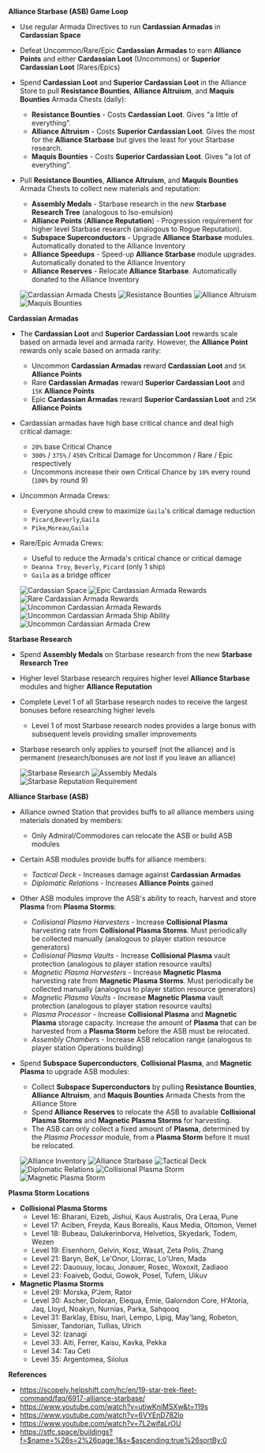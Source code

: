 __Alliance Starbase (ASB) Game Loop__
- Use regular Armada Directives to run **Cardassian Armadas** in **Cardassian Space**
- Defeat Uncommon/Rare/Epic **Cardassian Armadas** to earn **Alliance Points** and either **Cardassian Loot** (Uncommons) or **Superior Cardassian Loot** (Rares/Epics)
- Spend **Cardassian Loot** and **Superior Cardassian Loot** in the Alliance Store to pull **Resistance Bounties**, **Alliance Altruism**, and **Maquis Bounties** Armada Chests (daily):
    - **Resistance Bounties** - Costs **Cardassian Loot**. Gives "a little of everything". 
    - **Alliance Altruism** - Costs **Superior Cardassian Loot**. Gives the most for the **Alliance Starbase** but gives the least for your Starbase research.
    - **Maquis Bounties** - Costs **Superior Cardassian Loot**. Gives "a lot of everything".
- Pull **Resistance Bounties**, **Alliance Altruism**, and **Maquis Bounties** Armada Chests to collect new materials and reputation:
    - **Assembly Medals** - Starbase research in the new **Starbase Research Tree** (analogous to Iso-emulsion)
    - **Alliance Points** (**Alliance Reputation**) - Progression requirement for higher level Starbase research (analogous to Rogue Reputation).
    - **Subspace Superconductors** - Upgrade **Alliance Starbase** modules. Automatically donated to the Alliance Inventory
    - **Alliance Speedups** - Speed-up **Alliance Starbase** module upgrades. Automatically donated to the Alliance Inventory
    - **Alliance Reserves** - Relocate **Alliance Starbase**. Automatically donated to the Alliance Inventory

  ![Cardassian Armada Chests](res/cardassian-armada-chests.jpg)
  ![Resistance Bounties](res/cardassian-armada-chests-resistance-bounties.jpg)
  ![Alliance Altruism](res/cardassian-armada-chests-alliance-altruism.jpg)
  ![Maquis Bounties](res/cardassian-armada-chests-maquis-bounties.jpg)

__Cardassian Armadas__
- The **Cardassian Loot** and **Superior Cardassian Loot** rewards scale based on armada level and armada rarity. However, the **Alliance Point** rewards only scale based on armada rarity:
    - Uncommon **Cardassian Armadas** reward **Cardassian Loot** and `5K` **Alliance Points** 
    - Rare **Cardassian Armadas** reward **Superior Cardassian Loot** and `15K` **Alliance Points** 
    - Epic **Cardassian Armadas** reward **Superior Cardassian Loot** and `25K` **Alliance Points**
- Cardassian armadas have high base critical chance and deal high critical damage:
    - `20%` base Critical Chance
    - `300%` / `375%` / `450%` Critical Damage for Uncommon / Rare / Epic respectively
    - Uncommons increase their own Critical Chance by `10%` every round (`100%` by round 9)
- Uncommon Armada Crews:
    - Everyone should crew to maximize `Gaila`'s critical damage reduction
    - `Picard`,`Beverly`,`Gaila`
    - `Pike`,`Moreau`,`Gaila`
- Rare/Epic Armada Crews:
    - Useful to reduce the Armada's critical chance or critical damage
    - `Deanna Troy`, `Beverly`, `Picard` (only 1 ship)
    - `Gaila` as a bridge officer
    
  ![Cardassian Space](res/cardassian-space.jpg)
  ![Epic Cardassian Armada Rewards](res/cardassian-armada-rewards-epic.jpg)
  ![Rare Cardassian Armada Rewards](res/cardassian-armada-rewards-rare.jpg)
  ![Uncommon Cardassian Armada Rewards](res/cardassian-armada-rewards-unc.jpg)
  ![Uncommon Cardassian Armada Ship Ability](res/cardassian-armada-ship-ability.jpg)
  ![Uncommon Cardassian Armada Crew](res/cardassian-armada-crew-unc.jpg)

__Starbase Research__
- Spend **Assembly Medals** on Starbase research from the new **Starbase Research Tree**
- Higher level Starbase research requires higher level **Alliance Starbase** modules and higher **Alliance Reputation**
- Complete Level 1 of all Starbase research nodes to receive the largest bonuses before researching higher levels
    - Level 1 of most Starbase research nodes provides a large bonus with subsequent levels providing smaller improvements
- Starbase research only applies to yourself (not the alliance) and is permanent (research/bonuses are _not_ lost if you leave an alliance) 

  ![Starbase Research](res/starbase-research-tree.jpg)
  ![Assembly Medals](res/starbase-research-cost.jpg)
  ![Starbase Reputation Requirement](res/starbase-research-rep-req.jpg)

__Alliance Starbase (ASB)__
- Alliance owned Station that provides buffs to all alliance members using materials donated by members:
    - Only Admiral/Commodores can relocate the ASB or build ASB modules
- Certain ASB modules provide buffs for alliance members:
    - _Tactical Deck_ - Increases damage against **Cardassian Armadas**
    - _Diplomatic Relations_ - Increases **Alliance Points** gained
- Other ASB modules improve the ASB's ability to reach, harvest and store **Plasma** from **Plasma Storms**:
    - _Collisional Plasma Harvesters_ - Increase **Collisional Plasma** harvesting rate from **Collisional Plasma Storms**. Must periodically be collected manually (analogous to player station resource generators)
    - _Collisional Plasma Vaults_ - Increase **Collisional Plasma** vault protection (analogous to player station resource vaults)
    - _Magnetic Plasma Harvesters_ - Increase **Magnetic Plasma** harvesting rate from **Magnetic Plasma Storms**. Must periodically be collected manually (analogous to player station resource generators)
    - _Magnetic Plasma Vaults_ - Increase **Magnetic Plasma** vault protection (analogous to player station resource vaults)
    - _Plasma Processor_ - Increase **Collisional Plasma** and **Magnetic Plasma** storage capacity. Increase the amount of **Plasma** that can be harvested from a **Plasma Storm** before the ASB must be relocated.
    - _Assembly Chambers_ - Increase ASB relocation range (analogous to player station Operations building)
- Spend **Subspace Superconductors**, **Collisional Plasma**, and **Magnetic Plasma** to upgrade ASB modules:
    - Collect **Subspace Superconductors** by pulling **Resistance Bounties**, **Alliance Altruism**, and **Maquis Bounties** Armada Chests from the Alliance Store
    - Spend **Alliance Reserves** to relocate the ASB to available **Collisional Plasma Storms** and **Magnetic Plasma Storms** for harvesting.
    - The ASB can only collect a fixed amount of **Plasma**, determined by the _Plasma Processor_ module, from a **Plasma Storm** before it must be relocated.

  ![Alliance Inventory](res/alliance-inventory.jpg)
  ![Alliance Starbase](res/asb.jpg)
  ![Tactical Deck](res/asb-tactical-deck.jpg)
  ![Diplomatic Relations](res/asb-diplomatic-relations.jpg)
  ![Collisional Plasma Storm](res/plasma-storm-collisional.jpg)
  ![Magnetic Plasma Storm](res/plasma-storm-magnetic.jpg)

__Plasma Storm Locations__
- **Collisional Plasma Storms**
    - Level 16: Bharani, Eizeb, Jishui, Kaus Australis, Ora Leraa, Pune
    - Level 17: Aciben, Freyda, Kaus Borealis, Kaus Media, Oltomon, Vemet
    - Level 18: Bubeau, Dalukerinborva, Helvetios, Skyedark, Todem, Wezen
    - Level 19: Eisenhorn, Gelvin, Kosz, Wasat, Zeta Polis, Zhang
    - Level 21: Baryn, BeK, Le'Onor, Llorrac, Lo'Uren, Mada
    - Level 22: Dauouuy, Iocau, Jonauer, Rosec, Woxoxit, Zadiaoo
    - Level 23: Foaiveb, Godui, Gowok, Posel, Tufem, Uikuv
- **Magnetic Plasma Storms**
    - Level 29: Morska, P'Jem, Rator
    - Level 30: Ascher, Doloran, Elequa, Emie, Galorndon Core, H'Atoria, Jaq, Lloyd, Noakyn, Nurnias, Parka, Sahqooq
    - Level 31: Barklay, Ebisu, Inari, Lempo, Lipig, May'lang, Robeton, Sinisser, Tandorian, Tullias, Ulrich
    - Level 32: Izanagi
    - Level 33: Aiti, Ferrer, Kaisu, Kavka, Pekka
    - Level 34: Tau Ceti
    - Level 35: Argentomea, Siiolux

__References__
- https://scopely.helpshift.com/hc/en/19-star-trek-fleet-command/faq/6917-alliance-starbase/
- https://www.youtube.com/watch?v=utiwKniMSXw&t=119s
- https://www.youtube.com/watch?v=6VYEnD782lo
- https://www.youtube.com/watch?v=7L2wifaLrOU
- https://stfc.space/buildings?f=$name=%26s=2%26page:1&s=$ascending:true%26sortBy:0
